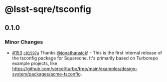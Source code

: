 # @lsst-sqre/tsconfig

## 0.1.0

### Minor Changes

- [#153](https://github.com/lsst-sqre/squareone/pull/153) [`c81597a`](https://github.com/lsst-sqre/squareone/commit/c81597a6281193778a25aa8433eb7e4abf17359a) Thanks [@jonathansick](https://github.com/jonathansick)! - This is the first internal release of the tsconfig package for Squareone. It's primarily based on Turborepo example projects, like https://github.com/vercel/turbo/tree/main/examples/design-system/packages/acme-tsconfig.
